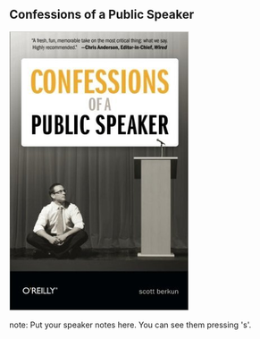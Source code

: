 ##  Confessions of a Public Speaker

<img src="/images/confessions-of-a-public-speaker.jpg" />

note:
    Put your speaker notes here.
    You can see them pressing 's'.
